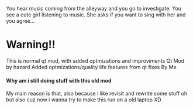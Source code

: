 You hear music coming from the alleyway and you go to investigate. 
You see a cute girl listening to music. 
She asks if you want to sing with her and you agree...

# Warning!!

This is normal qt mod, with added optmizations and improviments
Qt Mod by hazard
Added optmizations/quality life features from qt fixes By Me

#### Why am i still doing stuff with this old mod

My main reason is that, also because i like revisit and rewrite some stuff
oh but also cuz now i wanna try to make this run on a old laptop XD